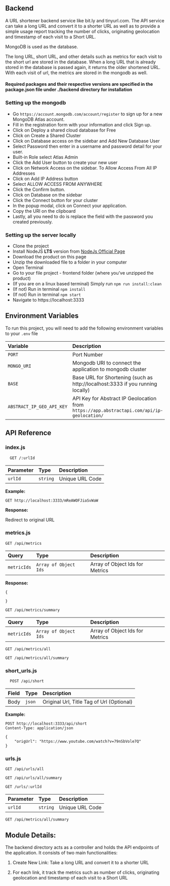 ## Backend
A URL shortener backend service like bit.ly and tinyurl.com.
The API service can take a long URL and convert it to a shorter URL as well as to provide a simple usage report tracking the number of clicks, originating geolocation and timestamp of each visit to a Short URL.

MongoDB is used as the database. 

The long URL, short URL, and other details such as metrics for each visit to the short url are stored in the database. When a long URL that is already stored in the database is passed again, it returns the older shortened URL. With each visit of url, the metrics are stored in the mongodb as well.

#### Required packages and their respective versions are specified in the package.json file under ./backend directory for installation

### Setting up the mongodb
- Go `https://account.mongodb.com/account/register` to sign up for a new MongoDB Atlas account.
- Fill in the registration form with your information and click Sign up.
- Click on Deploy a shared cloud database for Free
- Click on Create a Shared Cluster
- Click on Database access on the sidebar and Add New Database User
- Select Password then enter in a username and password detail for your user.
- Built-in Role select Atlas Admin
- Click the Add User button to create your new user
- Click on Network Access on the sidebar. To Allow Access From All IP Addresses
- Click on Add IP Address button
- Select ALLOW ACCESS FROM ANYWHERE
- Click the Confirm button.
- Click on Database on the sidebar
- Click the Connect button for your cluster
- In the popup modal, click on Connect your application.
- Copy the URI on the clipboard
- Lastly, all you need to do is replace the <password> field with the password you created previously.

### Setting up the server locally
- Clone the project
- Install NodeJS **LTS** version from <a href="https://nodejs.org/en/download/">NodeJs Official Page</a>
- Download the product on this page
- Unzip the downloaded file to a folder in your computer
- Open Terminal
- Go to your file project - frontend folder (where you’ve unzipped the product)
- (If you are on a linux based terminal) Simply run `npm run install:clean`
- (If not) Run in terminal `npm install`
- (If not) Run in terminal `npm start`
- Navigate to https://localhost:3333

## Environment Variables

To run this project, you will need to add the following environment variables to your `.env` file

| Variable                       | Description                                                                                |
| :----------------------------- | :----------------------------------------------------------------------------------------- |
| `PORT`                         | Port Number                                                                                |
| `MONGO_URI`                    | Mongodb URI to connect the application to mongodb cluster                                  |
| `BASE`                         | Base URL for Shortening (such as http://localhost:3333 if you running locally)             |
| `ABSTRACT_IP_GEO_API_KEY`      | API Key for Abstract IP Geolocation from `https://app.abstractapi.com/api/ip-geolocation/` |

## API Reference

### index.js

```http
  GET /:urlId
```

| Parameter    | Type     | Description     |
| :--------    | :------- | :-------------- |
| `urlId`      | `string` | Unique URL Code |

**Example:**

```http
GET http://localhost:3333/mReAWOFJiaSvWaW
```

**Response:**

Redirect to original URL

### metrics.js

```http
GET /api/metrics
```

| Query            | Type                  | Description                     |
| :--------------- | :-------------------- | :------------------------------ |
| `metricIds`      | `Array of Object Ids` | Array of Object Ids for Metrics |

**Response:**

```
{
    
}
```


```http
GET /api/metrics/summary
```

| Query            | Type                  | Description                     |
| :--------------- | :-------------------- | :------------------------------ |
| `metricIds`      | `Array of Object Ids` | Array of Object Ids for Metrics |

```http
GET /api/metrics/all
```

```http
GET /api/metrics/all/summary
```

### short_urls.js

```http
  POST /api/short
```

| Field | Type   | Description                               |
| :---- | :----- | :---------------------------------------- |
| Body  | `json` | Original Url, Title Tag of Url (Optional) |

**Example:**

```http
POST http://localhost:3333/api/short
Content-Type: application/json

{
    "origUrl": "https://www.youtube.com/watch?v=79nSbVole7Q"
}

```

### urls.js
```http
GET /api/urls/all
```

```http
GET /api/urls/all/summary
```

```http
GET /urls/:urlId
```

| Parameter    | Type     | Description     |
| :--------    | :------- | :-------------- |
| `urlId`      | `string` | Unique URL Code |

```http
GET /api/metrics/all/summary
```


## Module Details:
The backend directory acts as a controller and holds the API endpoints of the application. It consists of two main functionalities:

1. Create New Link: Take a long URL and convert it to a shorter URL

2. For each link, it track the metrics such as number of clicks, originating geolocation and timestamp of each visit to a Short URL